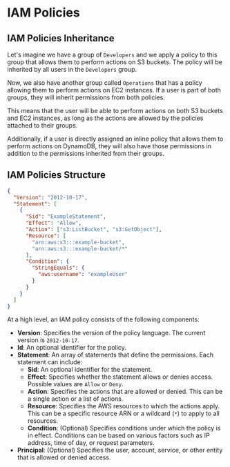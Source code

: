 # IAM Policies

## IAM Policies Inheritance

Let's imagine we have a group of `Developers` and we apply a policy to this group that allows them to perform actions on S3 buckets. The policy will be inherited by all users in the `Developers` group.

Now, we also have another group called `Operations` that has a policy allowing them to perform actions on EC2 instances. If a user is part of both groups, they will inherit permissions from both policies.

This means that the user will be able to perform actions on both S3 buckets and EC2 instances, as long as the actions are allowed by the policies attached to their groups.

Additionally, if a user is directly assigned an inline policy that allows them to perform actions on DynamoDB, they will also have those permissions in addition to the permissions inherited from their groups.

## IAM Policies Structure

```json
{
  "Version": "2012-10-17",
  "Statement": [
    {
      "Sid": "ExampleStatement",
      "Effect": "Allow",
      "Action": ["s3:ListBucket", "s3:GetObject"],
      "Resource": [
        "arn:aws:s3:::example-bucket",
        "arn:aws:s3:::example-bucket/*"
      ],
      "Condition": {
        "StringEquals": {
          "aws:username": "exampleUser"
        }
      }
    }
  ]
}
```

At a high level, an IAM policy consists of the following components:

- **Version**: Specifies the version of the policy language. The current version is `2012-10-17`.
- **Id**: An optional identifier for the policy.
- **Statement**: An array of statements that define the permissions. Each statement can include:
  - **Sid**: An optional identifier for the statement.
  - **Effect**: Specifies whether the statement allows or denies access. Possible values are `Allow` or `Deny`.
  - **Action**: Specifies the actions that are allowed or denied. This can be a single action or a list of actions.
  - **Resource**: Specifies the AWS resources to which the actions apply. This can be a specific resource ARN or a wildcard (`*`) to apply to all resources.
  - **Condition**: (Optional) Specifies conditions under which the policy is in effect. Conditions can be based on various factors such as IP address, time of day, or request parameters.
- **Principal**: (Optional) Specifies the user, account, service, or other entity that is allowed or denied access.
